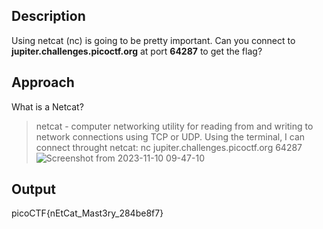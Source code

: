 ## Description
Using netcat (nc) is going to be pretty important. Can you connect to **jupiter.challenges.picoctf.org** at port **64287** to get the flag?

## Approach
What is a Netcat?
> netcat - computer networking utility for reading from and writing to network connections using TCP or UDP.
Using the terminal, I can connect throught netcat:
> nc jupiter.challenges.picoctf.org 64287
![Screenshot from 2023-11-10 09-47-10](https://github.com/pixie-nukes/picoCTF/assets/94845416/64482a8f-7537-4497-9748-71ae66b623f6)


## Output
picoCTF{nEtCat_Mast3ry_284be8f7}
